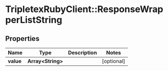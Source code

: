 # TripletexRubyClient::ResponseWrapperListString

## Properties
Name | Type | Description | Notes
------------ | ------------- | ------------- | -------------
**value** | **Array&lt;String&gt;** |  | [optional] 


